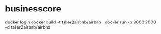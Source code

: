 # businesscore
docker login
docker build -t taller2airbnb/airbnb .
docker run -p 3000:3000 -d taller2airbnb/airbnb
